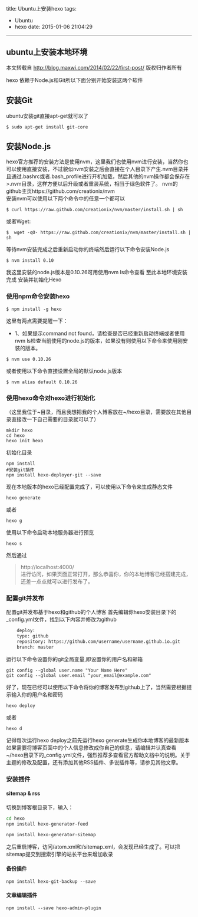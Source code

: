 title: Ubuntu上安装hexo
tags:
  - Ubuntu
  - hexo
date: 2015-01-06 21:04:29
---
## ubuntu上安装本地环境

本文转载自 http://blog.maxwi.com/2014/02/22/first-post/ 版权归作者所有

hexo 依赖于Node.js和Git所以下面分别开始安装这两个软件

## 安装Git

ubuntu安装git直接apt-get就可以了
```
$ sudo apt-get install git-core
```

## 安装Node.js

hexo官方推荐的安装方法是使用nvm，这里我们也使用nvm进行安装，当然你也可以使用直接安装，不过貌似nvm安装之后会直接在个人目录下产生.nvm目录并且通过.bashrc或者.bash_profile进行开机加载，然后其他的nvm操作都会保存在>.nvm目录，这样方便以后升级或者重装系统，相当于绿色软件了。
nvm的github主页https://github.com/creationix/nvm  
安装nvm可以使用以下两个命令中的任意一个都可以
```
$ curl https://raw.github.com/creationix/nvm/master/install.sh | sh
```
或者Wget:
```
$  wget -qO- https://raw.github.com/creationix/nvm/master/install.sh | sh
```
等待nvm安装完成之后重新启动你的终端然后运行以下命令安装Node.js
```
$ nvm install 0.10
```
我这里安装的node.js版本是0.10.26可用使用nvm ls命令查看
至此本地环境安装完成
安装并初始化Hexo

### 使用npm命令安装hexo

```
$ npm install -g hexo
```
这里有两点需要提醒一下：

- 1、如果提示command not found，请检查是否已经重新启动终端或者使用nvm ls检查当前使用的node.js的版本，如果没有则使用以下命令来使用刚安装的版本。

```
$ nvm use 0.10.26
```

或者使用以下命令直接设置全局的默认node.js版本
```
$ nvm alias default 0.10.26
```
### 使用hexo命令对hexo进行初始化
（这里我位于~目录，而且我想把我的个人博客放在~/hexo目录，需要放在其他目录直接改一下自己需要的目录就可以了）
```
mkdir hexo
cd hexo
hexo init hexo
```
初始化目录

```
npm install
#安装git插件
npm install hexo-deployer-git --save
```
现在本地版本的hexo已经配置完成了，可以使用以下命令来生成静态文件
```
hexo generate
```
或者
```
hexo g
```

使用以下命令启动本地服务器进行预览
```
hexo s
```
然后通过
> http://localhost:4000/  
进行访问，如果页面正常打开，那么恭喜你，你的本地博客已经搭建完成，还差一点点就可以进行发布了。

### 配置git并发布

配置git并发布基于hexo和github的个人博客
首先编辑你hexo安装目录下的_config.yml文件，找到以下内容并修改为github
```bash
    deploy:
    type: github
    repository: https://github.com/username/username.github.io.git
    branch: master
```
运行以下命令设置你的git全局变量,即设置你的用户名和邮箱
```
git config --global user.name "Your Name Here"  
git config --global user.email "your_email@example.com"
```
好了，现在已经可以使用以下命令将你的博客发布到github上了，当然需要根据提示输入你的用户名和密码
```
hexo deploy
```
或者
```
hexo d
```
记得每次运行hexo deploy之前先运行hexo generate生成你本地博客的最新版本
如果需要将博客页面中的个人信息修改成你自己的信息，请编辑并认真查看~/hexo目录下的_config.yml文件，强烈推荐多查看官方帮助文档中的说明。关于主题的修改及配置，还有添加其他RSS插件、多说插件等，请参见其他文章。
### 安装插件
#### sitemap & rss

切换到博客根目录下，输入：
```bash
cd hexo
npm install hexo-generator-feed

npm install hexo-generator-sitemap
```
之后重启博客，访问/atom.xml和/sitemap.xml，会发现已经生成了。可以把sitemap提交到搜索引擎的站长平台来增加收录
#### 备份插件
```
npm install hexo-git-backup --save
```
#### 文章编辑插件
```
npm install --save hexo-admin-plugin
```
